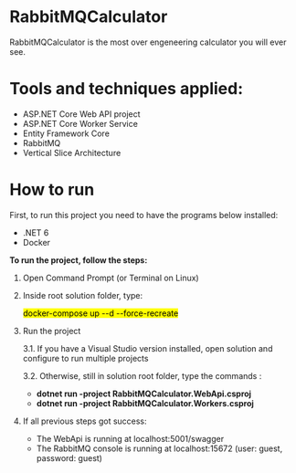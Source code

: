 # RabbitMQCalculator

RabbitMQCalculator is the most over engeneering calculator you will ever see.

# Tools and techniques applied:

- ASP.NET Core Web API project
- ASP.NET Core Worker Service
- Entity Framework Core
- RabbitMQ
- Vertical Slice Architecture

# How to run

First, to run this project you need to have the programs below installed:

- .NET 6 
- Docker

<b>To run the project, follow the steps:</b>

1. Open Command Prompt (or Terminal on Linux) 

2. Inside root solution folder, type: <br>
	
	<mark> docker-compose up --d --force-recreate

3. Run the project <br>
	
	3.1. If you have a Visual Studio version installed, open solution and configure to run multiple projects <br>

	3.2. Otherwise, still in solution root folder, type the commands :
	- <b> dotnet run -project RabbitMQCalculator.WebApi.csproj </b>
	- <b> dotnet run -project RabbitMQCalculator.Workers.csproj </b>


4. If all previous steps got success:
	- The WebApi is running at localhost:5001/swagger
	- The RabbitMQ console is running at localhost:15672 (user: guest, password: guest)

